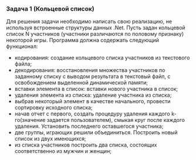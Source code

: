 ### Задача 1 (Кольцевой список)
Для решения задачи необходимо написать свою реализацию, не используя встроенные структуры данных .Net.
Пусть задан кольцевой список N участников (участники различаются по половому признаку) некоторой игры. Программа должна содержать следующий функционал:
*	кодирования: создание кольцевого списка участников из текстового файла;
*	декодирования: восстановления множества участников по заданному списку с выводом результата в текстовый файл, с освобождением выделенной динамической памяти;
*	вставки элемента в список:  вставки нового участника в список;
*	удаления элемента из списка: удаление участника из списка;
*	выбрав некоторый элемент в качестве начального, провести сортировку исходного списка;
*	начав отчет с первого, создать процедуру удаления каждого k-го(значение задается пользователем), смыкая круг после каждого удаления. Установить последнего оставшегося участника;
*	две группы, играющих решили объединиться. Построить новый список из двух имеющихся;
*	из списка участников построить два списка, состоящих соответственно из мужчин и женщин;